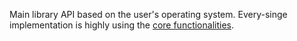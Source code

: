 Main library API based on the user's operating system. Every-singe implementation is highly using the [core functionalities](https://github.com/Hadhzy/slodon/tree/main/slodon/slodonix/systems).